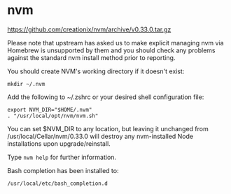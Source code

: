 # nvm

https://github.com/creationix/nvm/archive/v0.33.0.tar.gz

Please note that upstream has asked us to make explicit managing nvm via Homebrew is unsupported by them and you should check any problems against the standard nvm install method prior to reporting.

You should create NVM's working directory if it doesn't exist:

    mkdir ~/.nvm

Add the following to ~/.zshrc or your desired shell configuration file:

    export NVM_DIR="$HOME/.nvm"
    . "/usr/local/opt/nvm/nvm.sh"

You can set $NVM_DIR to any location, but leaving it unchanged from /usr/local/Cellar/nvm/0.33.0 will destroy any nvm-installed Node installations
upon upgrade/reinstall.

Type `nvm help` for further information.

Bash completion has been installed to:

    /usr/local/etc/bash_completion.d
